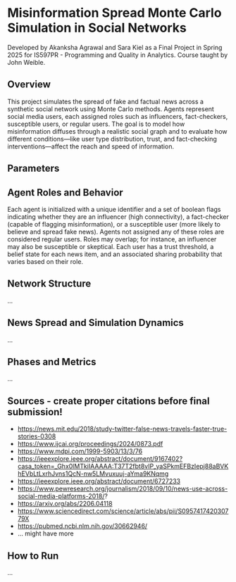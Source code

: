 # Misinformation Spread Monte Carlo Simulation in Social Networks
Developed by Akanksha Agrawal and Sara Kiel as a Final Project in Spring 2025 for IS597PR - Programming and Quality in Analytics. Course taught by John Weible. 

## Overview
This project simulates the spread of fake and factual news across a synthetic social network using Monte Carlo methods. Agents represent social media users, each assigned roles such as influencers, fact-checkers, susceptible users, or regular users. The goal is to model how misinformation diffuses through a realistic social graph and to evaluate how different conditions—like user type distribution, trust, and fact-checking interventions—affect the reach and speed of information.

## Parameters

## Agent Roles and Behavior
Each agent is initialized with a unique identifier and a set of boolean flags indicating whether they are an influencer (high connectivity), a fact-checker (capable of flagging misinformation), or a susceptible user (more likely to believe and spread fake news). Agents not assigned any of these roles are considered regular users. Roles may overlap; for instance, an influencer may also be susceptible or skeptical. Each user has a trust threshold, a belief state for each news item, and an associated sharing probability that varies based on their role.

## Network Structure
...

## News Spread and Simulation Dynamics
...

## Phases and Metrics
...

## Sources - create proper citations before final submission!
* https://news.mit.edu/2018/study-twitter-false-news-travels-faster-true-stories-0308
* https://www.ijcai.org/proceedings/2024/0873.pdf
* https://www.mdpi.com/1999-5903/13/3/76
* https://ieeexplore.ieee.org/abstract/document/9167402?casa_token=_Ghx0lMTkiIAAAAA:T37T2fbt8vIP_yaSPkmEFBzIepj88aBVKhEVbLtLxrhJvns1QcN-nw5LMvuxuuj-aYma9KNqmg
* https://ieeexplore.ieee.org/abstract/document/6727233
* https://www.pewresearch.org/journalism/2018/09/10/news-use-across-social-media-platforms-2018/?
* https://arxiv.org/abs/2206.04118
* https://www.sciencedirect.com/science/article/abs/pii/S095741742030779X
* https://pubmed.ncbi.nlm.nih.gov/30662946/
* ... might have more


## How to Run
...
